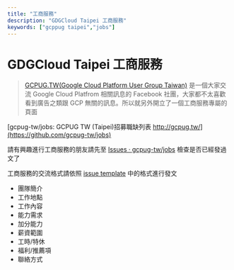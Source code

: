 ```yaml
---
title: "工商服務"
description: "GDGCloud Taipei 工商服務"
keywords: ["gcppug taipei","jobs"]
---
```


# GDGCloud Taipei 工商服務

> [GCPUG.TW(Google Cloud Platform User Group Taiwan)](https://www.facebook.com/groups/GCPUG.TW/?ref=bookmarks) 是一個大家交流 Google Cloud Platfrom 相關訊息的 Facebook 社團，大家都不太喜歡看到廣告之類跟 GCP 無關的訊息。所以就另外開立了一個工商服務專屬的頁面

[gcpug-tw/jobs: GCPUG TW (Taipei)招募職缺列表 http://gcpug.tw/](https://github.com/gcpug-tw/jobs)

請有興趣進行工商服務的朋友請先至 [Issues · gcpug-tw/jobs](https://github.com/gcpug-tw/jobs/issues) 檢查是否已經發過文了

工商服務的交流格式請依照 [issue template](https://github.com/gcpug-tw/jobs/blob/master/.github/ISSUE_TEMPLATE.md) 中的格式進行發文

- 團隊簡介
- 工作地點
- 工作內容
- 能力需求
- 加分能力
- 薪資範圍
- 工時/特休
- 福利/推薦項
- 聯絡方式